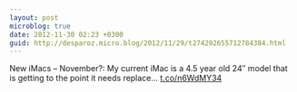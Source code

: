 ```yaml
---
layout: post
microblog: true
date: 2012-11-30 02:23 +0300
guid: http://desparoz.micro.blog/2012/11/29/t274292655712784384.html
---
```

New iMacs – November?: My current iMac is a 4.5 year old 24″ model that is getting to the point it needs replace... [t.co/n6WdMY34](http://t.co/n6WdMY34)
